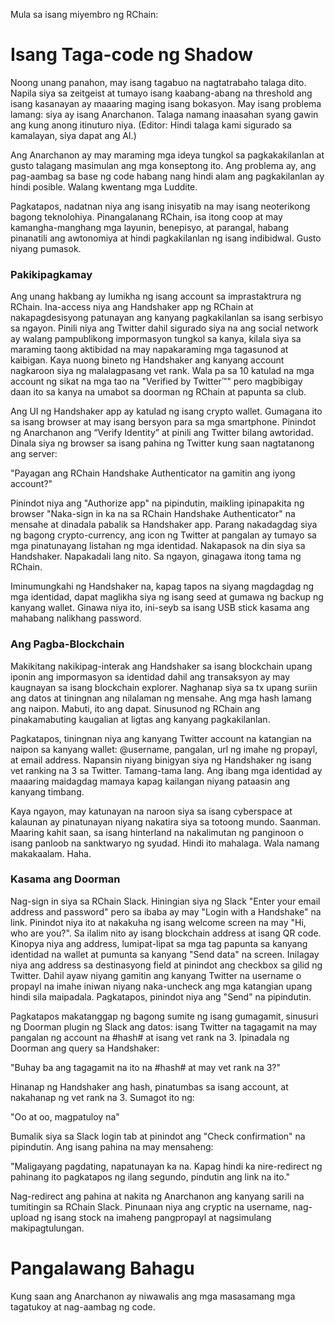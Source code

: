 Mula sa isang miyembro ng RChain:
# Isang Taga-code ng Shadow

Noong unang panahon, may isang tagabuo na nagtatrabaho talaga dito. Napila siya sa zeitgeist at tumayo isang kaabang-abang na threshold ang isang kasanayan ay maaaring maging isang bokasyon. May isang problema lamang: siya ay isang Anarchanon. Talaga namang inaasahan syang gawin ang kung anong itinuturo niya.
(Editor: Hindi talaga kami sigurado sa kamalayan, siya dapat ang AI.)

Ang Anarchanon ay may maraming mga ideya tungkol sa pagkakakilanlan at gusto talagang masimulan ang mga konseptong ito. Ang problema ay, ang pag-aambag sa base ng code habang nang hindi alam ang pagkakilanlan ay hindi posible. Walang kwentang mga Luddite.

Pagkatapos, nadatnan niya ang isang inisyatib na may isang neoterikong bagong teknolohiya. Pinangalanang RChain, isa itong coop at may kamangha-manghang mga layunin, benepisyo, at parangal, habang pinanatili ang awtonomiya at hindi pagkakilanlan ng isang indibidwal. Gusto niyang pumasok.

### Pakikipagkamay

Ang unang hakbang ay lumikha ng isang account sa imprastaktrura ng RChain. Ina-access niya ang Handshaker app ng RChain at nakapagdesisyong patunayan ang kanyang pagkakilanlan sa isang serbisyo sa ngayon. Pinili niya ang Twitter dahil sigurado siya na ang social network ay walang pampublikong impormasyon tungkol sa kanya, kilala siya sa maraming taong aktibidad na may napakaraming mga tagasunod at kaibigan. Kaya nuong bineto ng Handshaker ang kanyang account nagkaroon siya ng malalagpasang vet rank. Wala pa sa 10 katulad na mga account ng sikat na mga tao na "Verified by Twitter™" pero magbibigay daan ito sa kanya na umabot sa doorman ng RChain at papunta sa club.

Ang UI ng Handshaker app ay katulad ng isang crypto wallet. Gumagana ito sa isang browser at may isang bersyon para sa mga smartphone. Pinindot ng Anarchanon ang “Verify Identity” at pinili ang Twitter bilang awtoridad. Dinala siya ng browser sa isang pahina ng Twitter kung saan nagtatanong ang server:

"Payagan ang RChain Handshake Authenticator na gamitin ang iyong account?"

Pinindot niya ang "Authorize app" na pipindutin, maikling ipinapakita ng browser "Naka-sign in ka na sa RChain Handshake Authenticator" na mensahe at dinadala pabalik sa Handshaker app. Parang nakadagdag siya ng bagong crypto-currency, ang icon ng Twitter at pangalan ay tumayo sa mga pinatunayang listahan ng mga identidad. Nakapasok na din siya sa Handshaker. Napakadali lang nito. Sa ngayon, ginagawa itong tama ng RChain.

Iminumungkahi ng Handshaker na, kapag tapos na siyang magdagdag ng mga identidad, dapat maglikha siya ng isang seed at gumawa ng backup ng kanyang wallet. Ginawa niya ito, ini-seyb sa isang USB stick kasama ang mahabang nalikhang password.

### Ang Pagba-Blockchain

Makikitang nakikipag-interak ang Handshaker sa isang blockchain upang iponin ang impormasyon sa identidad dahil ang transaksyon ay may kaugnayan sa isang blockchain explorer. Naghanap siya sa tx upang suriin ang datos at tiningnan ang nilalaman ng mensahe. Ang mga hash lamang ang naipon. Mabuti, ito ang dapat. Sinusunod ng RChain ang pinakamabuting kaugalian at ligtas ang kanyang pagkakilanlan.

Pagkatapos, tiningnan niya ang kanyang Twitter account na katangian na naipon sa kanyang wallet: @username, pangalan, url ng imahe ng propayl, at email address. Napansin niyang binigyan siya ng Handshaker ng isang vet ranking na 3 sa  Twitter. Tamang-tama lang. Ang ibang mga identidad ay maaaring maidagdag mamaya kapag kailangan niyang pataasin ang kanyang timbang.

Kaya ngayon, may katunayan na naroon siya sa isang cyberspace at kalaunan ay pinatunayan niyang nakatira siya sa totoong mundo. Saanman. Maaring kahit saan, sa isang hinterland na nakalimutan ng panginoon o isang panloob na sanktwaryo ng syudad. Hindi ito mahalaga. Wala namang makakaalam. Haha.

### Kasama ang Doorman

Nag-sign in siya sa RChain Slack. Hiningian siya ng Slack "Enter your email address and password" pero sa ibaba ay may "Login with a Handshake" na link. Pinindot niya ito at nakakuha ng isang welcome screen na may "Hi, who are you?". Sa ilalim nito ay isang blockchain address at isang QR code. Kinopya niya ang address, lumipat-lipat sa mga tag papunta sa kanyang identidad na wallet at pumunta sa kanyang "Send data" na screen. Inilagay niya ang address sa destinasyong field at pinindot ang checkbox sa gilid ng Twitter. Dahil ayaw niyang gamitin ang kanyang Twitter na username o propayl na imahe iniwan niyang naka-uncheck ang mga katangian upang hindi sila maipadala. Pagkatapos, pinindot niya ang "Send" na pipindutin.

Pagkatapos makatanggap ng bagong sumite ng isang gumagamit, sinusuri ng Doorman plugin ng Slack ang datos: isang Twitter na tagagamit na may pangalan ng account na #hash# at isang vet rank na 3. Ipinadala ng Doorman ang query sa Handshaker:

"Buhay ba ang tagagamit na ito na #hash# at may vet rank na 3?"

Hinanap ng Handshaker ang hash, pinatumbas sa isang account, at nakahanap ng vet rank na 3. Sumagot ito ng:

"Oo at oo, magpatuloy na"

Bumalik siya sa Slack login tab at pinindot ang "Check confirmation" na pipindutin. Ang isang pahina na may mensaheng:

"Maligayang pagdating, napatunayan ka na. Kapag hindi ka nire-redirect ng pahinang ito pagkatapos ng ilang segundo, pindutin ang link na ito."

Nag-redirect ang pahina at nakita ng Anarchanon ang kanyang sarili na tumitingin sa RChain Slack. Pinunaan niya ang cryptic na username, nag-upload ng isang stock na imaheng pangpropayl at nagsimulang makipagtulungan.

# Pangalawang Bahagu

Kung saan ang Anarchanon ay niwawalis ang mga masasamang mga tagatukoy at nag-aambag ng code.
